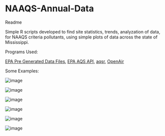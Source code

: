 # NAAQS-Annual-Data

Readme

Simple R scripts developed to find site statistics, trends, analyzation of data, for NAAQS criteria pollutants, using simple plots of data across the state of Mississippi.

Programs Used:

  [EPA Pre Generated Data Files](https://aqs.epa.gov/aqsweb/airdata/download_files.html), 
  [EPA AQS API](https://aqs.epa.gov/aqsweb/documents/data_api.html),
  [aqsr](https://github.com/jpkeller/aqsr),
  [OpenAir](https://github.com/davidcarslaw/openair)
  
Some Examples:

![image](https://user-images.githubusercontent.com/80535587/170756825-fba0d32d-4d8f-4f48-81bf-b23a7b1bedc1.png)

![image](https://user-images.githubusercontent.com/80535587/173618323-1c66f0d6-bf23-4bb8-9fd8-7e7166497ac4.png)

![image](https://user-images.githubusercontent.com/80535587/168862554-dde1e74b-a198-47fa-b02e-36ac032e42ff.png) 

![image](https://user-images.githubusercontent.com/80535587/168844032-22eafc2b-3e3c-4d49-ba1b-751b853169d3.png)

![image](https://user-images.githubusercontent.com/80535587/168845556-ccadee92-fc17-4d80-9949-440061917a68.png)

![image](https://user-images.githubusercontent.com/80535587/168860188-37327491-5dd2-4ce9-81dc-f2fffa677d6b.png)

